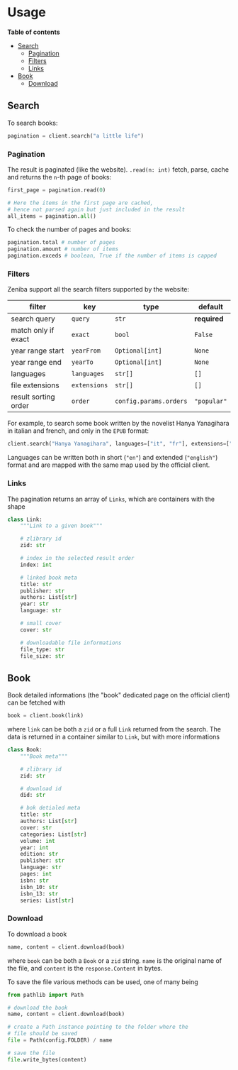 # Usage

**Table of contents**

- [Search](#search)
  - [Pagination](#pagination)
  - [Filters](#filters)
  - [Links](#links)
- [Book](#book)
  - [Download](#download)

## Search

To search books:

```python
pagination = client.search("a little life")
```

### Pagination

The result is paginated (like the website). `.read(n: int)` fetch, parse, cache and returns the `n`-th page of books:

```python
first_page = pagination.read(0)

# Here the items in the first page are cached,
# hence not parsed again but just included in the result
all_items = pagination.all()
```

To check the number of pages and books:

```python
pagination.total # number of pages
pagination.amount # number of items
pagination.exceds # boolean, True if the number of items is capped
```

### Filters

Zeniba support all the search filters supported by the website:

| filter               | key          | type                   | default      |
| -------------------- | ------------ | ---------------------- | ------------ |
| search query         | `query`      | `str`                  | **required** |
| match only if exact  | `exact`      | `bool`                 | `False`      |
| year range start     | `yearFrom`   | `Optional[int]`        | `None`       |
| year range end       | `yearTo`     | `Optional[int]`        | `None`       |
| languages            | `languages`  | `str[]`                | `[]`         |
| file extensions      | `extensions` | `str[]`                | `[]`         |
| result sorting order | `order`      | `config.params.orders` | `"popular"`  |

For example, to search some book written by the novelist Hanya Yanagihara in italian and french, and only in the `EPUB` format:

```python
client.search("Hanya Yanagihara", languages=["it", "fr"], extensions=["EPUB"])
```

Languages can be written both in short (`"en"`) and extended (`"english"`) format and are mapped with the same map used by the official client.

### Links

The pagination returns an array of `Links`, which are containers with the shape

```python
class Link:
    """Link to a given book"""

    # zlibrary id
    zid: str

    # index in the selected result order
    index: int

    # linked book meta
    title: str
    publisher: str
    authors: List[str]
    year: str
    language: str

    # small cover
    cover: str

    # downloadable file informations
    file_type: str
    file_size: str
```

## Book

Book detailed informations (the "book" dedicated page on the official client) can be fetched with

```python
book = client.book(link)
```

where `link` can be both a `zid` or a full `Link` returned from the search. The data is returned in a container similar to `Link`, but with more informations

```python
class Book:
    """Book meta"""

    # zlibrary id
    zid: str

    # download id
    did: str

    # bok detialed meta
    title: str
    authors: List[str]
    cover: str
    categories: List[str]
    volume: int
    year: int
    edition: str
    publisher: str
    language: str
    pages: int
    isbn: str
    isbn_10: str
    isbn_13: str
    series: List[str]
```

### Download

To download a book

```python
name, content = client.download(book)
```

where `book` can be both a `Book` or a `zid` string. `name` is the original name of the file, and `content` is the `response.Content` in bytes.

To save the file various methods can be used, one of many being

```python
from pathlib import Path

# download the book
name, content = client.download(book)

# create a Path instance pointing to the folder where the
# file should be saved
file = Path(config.FOLDER) / name

# save the file
file.write_bytes(content)
```
